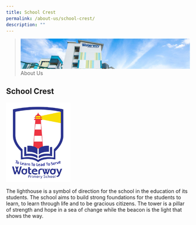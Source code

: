 ```yaml
---
title: School Crest
permalink: /about-us/school-crest/
description: ""
---
```

> ![](/images/about-us_02.jpg)
> About Us 

## School Crest

<img src="/images/images/Waterway-Logo.gif"  
     style="width:35%">

The lighthouse is a symbol of direction for the school in the education of its students. The school aims to build strong foundations for the students to learn, to learn through life and to be gracious citizens. The tower is a pillar of strength and hope in a sea of change while the beacon is the light that shows the way.